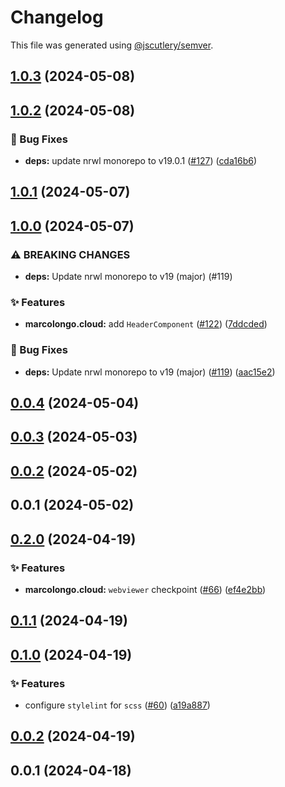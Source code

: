 # Changelog

This file was generated using [@jscutlery/semver](https://github.com/jscutlery/semver).

## [1.0.3](https://github.com/marcolongol/marcolongo.cloud/compare/common-ui-v1.0.2...common-ui-v1.0.3) (2024-05-08)

## [1.0.2](https://github.com/marcolongol/marcolongo.cloud/compare/common-ui-v1.0.1...common-ui-v1.0.2) (2024-05-08)


### 🐞 Bug Fixes

* **deps:** update nrwl monorepo to v19.0.1 ([#127](https://github.com/marcolongol/marcolongo.cloud/issues/127)) ([cda16b6](https://github.com/marcolongol/marcolongo.cloud/commit/cda16b68102c4c3de8aceb46cc3b9aa9a611a2b6))

## [1.0.1](https://github.com/marcolongol/marcolongo.cloud/compare/common-ui-v1.0.0...common-ui-v1.0.1) (2024-05-07)

## [1.0.0](https://github.com/marcolongol/marcolongo.cloud/compare/common-ui-v0.0.4...common-ui-v1.0.0) (2024-05-07)


### ⚠ BREAKING CHANGES

* **deps:** Update nrwl monorepo to v19 (major) (#119)

### ✨ Features

* **marcolongo.cloud:** add `HeaderComponent` ([#122](https://github.com/marcolongol/marcolongo.cloud/issues/122)) ([7ddcded](https://github.com/marcolongol/marcolongo.cloud/commit/7ddcdedb1d05ba20b8431b770227c9ceaf8d4237))


### 🐞 Bug Fixes

* **deps:** Update nrwl monorepo to v19 (major) ([#119](https://github.com/marcolongol/marcolongo.cloud/issues/119)) ([aac15e2](https://github.com/marcolongol/marcolongo.cloud/commit/aac15e28321832ac6b00d64d055cf6a1eba46698))

## [0.0.4](https://github.com/marcolongol/marcolongo.cloud/compare/common-ui-v0.0.3...common-ui-v0.0.4) (2024-05-04)

## [0.0.3](https://github.com/marcolongol/marcolongo.cloud/compare/common-ui-v0.0.2...common-ui-v0.0.3) (2024-05-03)

## [0.0.2](https://github.com/marcolongol/marcolongo.cloud/compare/common-ui-v0.0.1...common-ui-v0.0.2) (2024-05-02)

## 0.0.1 (2024-05-02)

## [0.2.0](https://github.com/marcolongol/marcolongo.cloud/compare/common-ui-dev0.1.1...common-ui-dev0.2.0) (2024-04-19)


### ✨ Features

* **marcolongo.cloud:** `webviewer` checkpoint ([#66](https://github.com/marcolongol/marcolongo.cloud/issues/66)) ([ef4e2bb](https://github.com/marcolongol/marcolongo.cloud/commit/ef4e2bbecfabfc7aaa0511ba1295059c7550908a))

## [0.1.1](https://github.com/marcolongol/marcolongo.cloud/compare/common-ui-dev0.1.0...common-ui-dev0.1.1) (2024-04-19)

## [0.1.0](https://github.com/marcolongol/marcolongo.cloud/compare/common-ui-dev0.0.2...common-ui-dev0.1.0) (2024-04-19)


### ✨ Features

* configure `stylelint` for `scss` ([#60](https://github.com/marcolongol/marcolongo.cloud/issues/60)) ([a19a887](https://github.com/marcolongol/marcolongo.cloud/commit/a19a8870814c0a19cfb426ea9a9493825aa363bd))

## [0.0.2](https://github.com/marcolongol/marcolongo.cloud/compare/common-ui-dev0.0.1...common-ui-dev0.0.2) (2024-04-19)

## 0.0.1 (2024-04-18)
